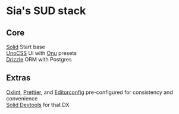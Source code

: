 # Sia's SUD stack

## Core
[Solid](https://start.solidjs.com) Start base  
[UnoCSS](https://unocss.dev) UI with [Onu](https://github.com/onu-ui/onu-ui) presets  
[Drizzle](https://orm.drizzle.team/) ORM with Postgres

## Extras
[Oxlint](https://oxc.rs/docs/guide/usage/linter.html), [Prettier](https://prettier.io), and [Editorconfig](https://editorconfig.org/) pre-configured for consistency and convenience  
[Solid Devtools](https://github.com/thetarnav/solid-devtools) for that DX